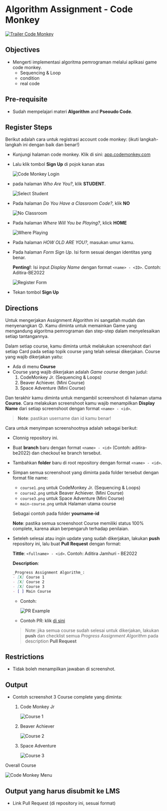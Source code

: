 # Algorithm Assignment - Code Monkey

[![Trailer Code Monkey](assets/trailer-code-monkey.png)](https://www.youtube.com/watch?v=RqSzdmSUHVo)

## Objectives

- Mengerti implementasi algoritma pemrograman melalui aplikasi game code monkey.
  - Sequencing & Loop
  - condition
  - real code

## Pre-requisite

- Sudah mempelajari materi **Algorithm** and **Pseoudo Code**.

## Register Steps

Berikut adalah cara untuk registrasi account code monkey: (ikuti langkah-langkah ini dengan baik dan benar!)

- Kunjungi halaman code monkey. Klik di sini: [app.codemonkey.com](https://app.codemonkey.com/login)
- Lalu klik tombol **Sign Up** di pojok kanan atas

  ![Code Monkey Login](./assets/code-monkey-login.png)

- pada halaman _Who Are You?_, klik **STUDENT**.

  ![Select Student](./assets/select-student.png)

- Pada halaman _Do You Have a Classroom Code?_, klik **NO**

  ![No Classroom](./assets/have-classroom.png)

- Pada halaman _Where Will You be Playing?_, klick **HOME**

  ![Where Playing](./assets/where-playing.png)

- Pada halaman _HOW OLD ARE YOU?_, masukan umur kamu.
- Pada halaman _Form Sign Up_. Isi form sesuai dengan identitas yang benar.

  **Penting!**: Isi input _Display Name_ dengan format `<name> - <ID>`. Contoh: Aditira-BE2022

  ![Register Form](./assets/register-code-monkey.png)

- Tekan tombol **Sign Up**

## Directions

Untuk mengerjakan Assignment Algorithm ini sangatlah mudah dan menyenangkan 😊. Kamu diminta untuk memainkan Game yang mengandung algoritma pemrograman dan step-step dalam menyelesaikan setiap tantangannya.

Dalam setiap course, kamu diminta untuk melakukan screenshoot dari setiap Card pada setiap topik course yang telah selesai dikerjakan. Course yang wajib dikerjakan yaitu:

- Ada di menu **Course**
- Course yang wajib dikerjakan adalah _Game course_ dengan judul:
  1. CodeMonkey Jr. (Sequencing & Loops)
  2. Beaver Achiever. (Mini Course)
  3. Space Adventure (Mini Course)

Dan terakhir kamu diminta untuk mengambil screenshoot di halaman utama **Course**. Cara melakukan screenshoot kamu wajib menampilkan **Display Name** dari setiap screenshoot dengan format `<name> - <id>`.

> **Note**: pastikan username dan id kamu benar!

Cara untuk menyimpan screenshootnya adalah sebagai berikut:

- Clonnig repository ini.
- Buat **branch** baru dengan format `<name> - <id>` (Contoh: aditira-be2022) dan checkout ke branch tersebut.
- Tambahkan **folder** baru di root repository dengan format `<name> - <id>`.
- Simpan semua screenshoot yang diminta pada folder tersebut dengan format file name:

  - `course1.png` untuk CodeMonkey Jr. (Sequencing & Loops)
  - `course2.png` untuk Beaver Achiever. (Mini Course)
  - `course3.png` untuk Space Adventure (Mini Course)
  - `main-course.png` untuk Halaman utama course

  Sebagai contoh pada folder **yourname-id**

  **Note**: pastika semua screenshoot Course memiliki status 100% complete, karena akan berpengaruh terhadap penilaian.

- Seteleh selesai atau ingin update yang sudah dikerjakan, lakukan **push** repository ini, lalu buat **Pull Request** dengan format:

  **Tittle**: `<fullname> - <id>`. Contoh: Aditira Jamhuri - BE2022

  **Description**:

  ```md
  _Progress Assignment Algorithm_:
  - [X] Course 1
  - [X] Course 2
  - [X] Course 3
  - [ ] Main Course
  ```

  - Contoh:

    ![PR Example](./assets/sample-pr.png)

  - Contoh PR: klik [di sini](https://github.com/km-neutron/algorithm-assignment/pull/1)

  > Note: jika semua course sudah selesai untuk dikerjakan, lakukan **push** dan checklist semua _Progress Assignment Algorithm_ pada description **Pull Request**

## Restrictions

- Tidak boleh menampilkan jawaban di screenshot.

## Output

- Contoh screenshot 3 Course complete yang diminta:

  1. Code Monkey Jr

     ![Course 1](./yourname-id/course1.png)

  2. Beaver Achiever

     ![Course 2](./yourname-id/course2.png)

  3. Space Adventure

     ![Course 3](./yourname-id/course3.png) 

Overall Course

![Code Monkey Menu](./yourname-id/main-course.png)

## Output yang harus disubmit ke LMS

- Link Pull Request (di repository ini, sesuai format)
